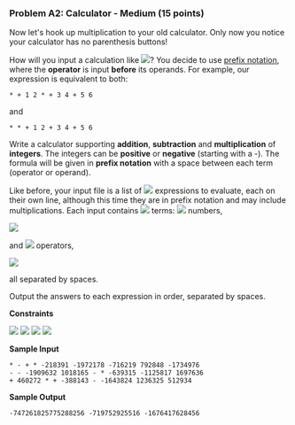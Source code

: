 ### Problem A2: Calculator - Medium (15 points)
Now let's hook up multiplication to your old calculator. Only now you notice your calculator has no parenthesis buttons!

How will you input a calculation like <img src="https://latex.codecogs.com/png.latex?(1+2)\times(3+4)\times(5+6)">? You decide to use [prefix notation](https://en.wikipedia.org/wiki/Polish_notation?fbclid=IwAR11VISin6XH_38-CFvu8ju4DzaaIZIqt4I_x-3wvwAs9JhM1UGhZgfATtw), where the **operator** is input **before** its operands. For example, our expression is equivalent to both:

`* + 1 2 * + 3 4 + 5 6`

and

`* * + 1 2 + 3 4 + 5 6`

Write a calculator supporting **addition**, **subtraction** and **multiplication** of **integers**. The integers can be **positive** or **negative** (starting with a -). The formula will be given in **prefix notation** with a space between each term (operator or operand).

Like before, your input file is a list of <img src="https://latex.codecogs.com/png.latex?N"> expressions to evaluate, each on their own line, although this time they are in prefix notation and may include multiplications. Each input contains <img src="https://latex.codecogs.com/png.latex?2k-1"> terms: <img src="https://latex.codecogs.com/png.latex?k"> numbers,

<img src="https://latex.codecogs.com/png.latex?X_{0}\text{&space;}X_{1}\text{&space;...&space;}X_{k-1}">

and <img src="https://latex.codecogs.com/png.latex?k-1"> operators,

<img src="https://latex.codecogs.com/png.latex?o_{0}\text{&space;}o_{1}\text{&space;...&space;}o_{k-2}">

all separated by spaces.

Output the answers to each expression in order, separated by spaces.

**Constraints**

<img src="https://latex.codecogs.com/png.latex?0<N\leq100">
<img src="https://latex.codecogs.com/png.latex?0<k\leq10">
<img src="https://latex.codecogs.com/png.latex?-2^{21}<X_{i}<2^{21}\text{&space;}\forall0\leq\text{&space;}i<k">
<img src="https://latex.codecogs.com/png.latex?o_{i}\in\{+,-,*\}\text{&space;}\forall0\leq\text{&space;}i<k-1">

**Sample Input**
```
* - + * -218391 -1972178 -716219 792848 -1734976
- - -1909632 1018165 - * -639315 -1125817 1697636
+ 460272 * + -388143 - -1643824 1236325 512934
```
**Sample Output**
```
-747261825775288256 -719752925516 -1676417628456
```